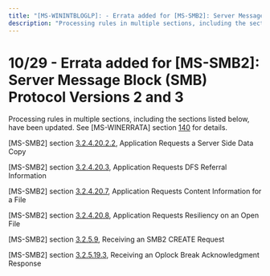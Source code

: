 ```yaml
---
title: "[MS-WININTBLOGLP]: - Errata added for [MS-SMB2]: Server Message Block (SMB) Protocol Versions 2 and 3"
description: "Processing rules in multiple sections, including the sections listed below, have been updated. See [MS-WINERRATA] section 140 for details. "
---
```


# 10/29 - Errata added for [MS-SMB2]: Server Message Block (SMB) Protocol Versions 2 and 3

<p> </p>
<p>Processing rules in multiple sections, including the
sections listed below, have been updated. See [MS-WINERRATA] section <span><a href="/openspecs/windows_protocols/MS-WINERRATA/2cdafcfa-ce51-426a-9678-630a505a1a35">140</a></span>
for details.</p>

<p>[MS-SMB2] section <span><a href="/openspecs/windows_protocols/MS-SMB2/eaa129d1-fca4-46b1-8ccd-b91f3e1d2d80">3.2.4.20.2.2</a></span>,
Application Requests a Server Side Data Copy</p>

<p>[MS-SMB2] section <span><a href="/openspecs/windows_protocols/MS-SMB2/81da0080-7f42-486e-932d-64f14f24ebcf">3.2.4.20.3</a></span>,
Application Requests DFS Referral Information</p>

<p>[MS-SMB2] section <span><a href="/openspecs/windows_protocols/MS-SMB2/3741a842-45a4-44f0-888c-9ab56eceb7e5">3.2.4.20.7</a></span>,
Application Requests Content Information for a File</p>

<p>[MS-SMB2] section <span><a href="/openspecs/windows_protocols/MS-SMB2/b29d5163-8a22-4bd7-a285-c9868df27a1f">3.2.4.20.8</a></span>,
Application Requests Resiliency on an Open File</p>

<p>[MS-SMB2] section <span><a href="/openspecs/windows_protocols/MS-SMB2/2474f2a2-3da7-4c00-b57b-e865853a0e83">3.2.5.9</a></span>,
Receiving an SMB2 CREATE Request</p>

<p>[MS-SMB2] section <span><a href="/openspecs/windows_protocols/MS-SMB2/5c4b1c94-2e3b-4fea-8da1-4fe5aec9a976">3.2.5.19.3</a></span>,
Receiving an Oplock Break Acknowledgment Response</p>


                